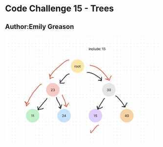 # Code Challenge 15 - Trees

## Author:Emily Greason

![code-challenge-15](Screenshot%202023-08-22%20at%208.54.47%20PM.png)
